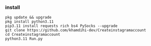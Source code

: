 ### install
    pkg update && upgrade
    pkg install python3.11
    pip3.11 install requests rich bs4 PySocks --upgrade
    git clone https://github.com/khamdihi-dev/Createinstagramaccount
    cd Createinstagramaccount
    python3.11 Run.py
    
